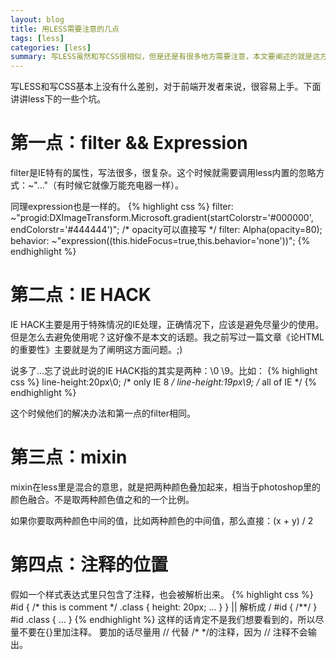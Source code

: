 ```yaml
---
layout: blog
title: 用LESS需要注意的几点
tags: [less]
categories: [less] 
summary: 写LESS虽然和写CSS很相似，但是还是有很多地方需要注意，本文要阐述的就是这方面的内容
---
```

写LESS和写CSS基本上没有什么差别，对于前端开发者来说，很容易上手。下面讲讲less下的一些个坑。
# 第一点：filter && Expression
filter是IE特有的属性，写法很多，很复杂。这个时候就需要调用less内置的忽略方式：~"..."（有时候它就像万能充电器一样）。

同理expression也是一样的。
{% highlight css %}
filter: ~"progid:DXImageTransform.Microsoft.gradient(startColorstr='#000000', endColorstr='#444444')";
/* opacity可以直接写 */
filter: Alpha(opacity=80);
behavior: ~"expression((this.hideFocus=true,this.behavior='none'))";
{% endhighlight %}
# 第二点：IE HACK
IE HACK主要是用于特殊情况的IE处理，正确情况下，应该是避免尽量少的使用。但是怎么去避免使用呢？这好像不是本文的话题。我之前写过一篇文章《论HTML的重要性》主要就是为了阐明这方面问题。;)

说多了...忘了说此时说的IE HACK指的其实是两种：\0 \9。比如：
{% highlight css %}
line-height:20px\0; /* only IE 8 */
line-height:19px\9; /* all of IE */
{% endhighlight %}

这个时候他们的解决办法和第一点的filter相同。

# 第三点：mixin
mixin在less里是混合的意思，就是把两种颜色叠加起来，相当于photoshop里的颜色融合。不是取两种颜色值之和的一个比例。

如果你要取两种颜色中间的值，比如两种颜色的中间值，那么直接：(x + y) / 2

# 第四点：注释的位置
假如一个样式表达式里只包含了注释，也会被解析出来。
{% highlight css %}
#id {
    /* this is comment */
    .class {
        height: 20px;
        ...
    }
}
    || 解析成
    \/
#id { /**/ }
#id .class { ... }
{% endhighlight %}
这样的话肯定不是我们想要看到的，所以尽量不要在{}里加注释。
要加的话尽量用 // 代替 /\*  \*/的注释，因为 // 注释不会输出。
